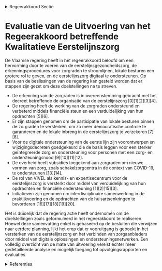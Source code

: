 

<details>
        <summary>Regeerakkoord Sectie </summary>
        <p>1.2.3.2 Kwalitatieve eerstelijnszorg Vanaf 1 juli 2020 worden de lokale zorgraden van de 60 eerstelijnszones formeel erkend en gaan ze aan de slag met de uitoefening van de opdrachten die hen in het nieuwe decreet en bijhorend uitvoe-ringsbesluit zijn toegewezen. Vanaf dat moment gaan ook de structuren, personeel en middelen van de huidige SEL’s, GDT’s en LMN’s op in deze zorgraden. De hervorming van de eerstelijnsgezond-heidszorg wordt verder uitgerold. We maken werk van een eigentijds overleg-systeem tussen de verschillende zorgverle-ners en bouwen dynamisch verder aan slag-krachtige en efficiënte eerstelijnszones waarbinnen de eerstelijnsactoren zorgstra-tegisch vraag en aanbod in balans houden en een integrale zorgbenadering voorzien. We ondersteunen de zorgraden daarbij in hun nieuwe opdrachten, zij zijn immers de basis van de eerstelijnsorganisatie. We versterken de aanwezigheid van lokale besturen in de zorgraad en garanderen zo voldoende democratische controle. Voor de inzet van overheidsmiddelen is steeds instemming van de lokale besturen vereist. We bekrachtigen de regierol van de lokale besturen voor het realiseren van een lokaal sociaal beleid dat naast de lokale doel-stellingen ook de Vlaamse doelstellingen maximaal versterkt op het lokale niveau. We doen dit met het oog op het verhogen van de toegang tot de sociale grondrechten, tot de lokale hulp- en dienstverlening en om onderbescherming efficiënt aan te pakken. Tegen 1 juli 2021 moet er een Besluit van de Vlaamse regering (BVR) zijn dat de afbake-ning van de regionale zorgzones definitief vastlegt en de samenstelling, werking en inhoudelijke taakstellingen van de regionale zorgplatformen regelt. De huidige structuren op dit mesoniveau (palliatieve net werken, LOGO’s, Vlaamse netwerken GGZ, expertise-centra dementie) organiseren zich binnen deze nieuw afgebakende werkingsgebieden en schakelen zich in de structuur van het regionale zorgplatform in tegen ten laatste 1 januari 2022. Het Vivel is een kennis- en expertisecentrum dat zorgt dat de nodige expertise de zorg-raden bereikt. In de beheersovereenkomst met Vivel zorgen we voor concrete doel-stellingen. Het instituut wordt gefinancierd vanuit de vrijgekomen middelen door het opheffen van de vroegere structuren Samenwerkingsplatform eerstelijnszorg, éénlijn.be en het Vlaams Expertisecentrum mantelzorg. We bouwen de regionale zorgzones verder uit conform de principes van het eerste-lijnsdecreet. Een verdere structurering van de diverse regio-indelingen en overlegstructuren dringt zich op. Om daar letterlijk vorm aan te geven geldt de indelingsstructuur met eerstelijns-zones en regionale zorgzones als leidend principe. We gaan hierbij voor een door-gedreven vereenvoudiging en voor de regio-nale zorgzones streven we een maximaal overleg na met de ziekenhuisnetwerken. De cliënt/patiënt staat centraal, maar ook de zorgverstrekker verdient blijvende aandacht. We gaan radicaal digitaal tussen zorgverle-ners. We bouwen Vitalink, in samenwerking met E-health, verder uit tot een centrale gegevensdatabank die we toegankelijk maken voor geanonimiseerd onderzoek. Alle zorgverstrekkers en zorgaanbieders dienen zich hierop aan te sluiten. We pleiten voor een gedeeld elektronisch patiëntendossier waaruit de zorgnood automatisch en objectief blijkt. Bij het delen van persoon-lijke (gezondheids)gegevens met andere zorgactoren wordt gewaakt over een correcte behandeling van deze gegevens, waarbij toestemming van de patiënt, proportionaliteit en finaliteit binnen een therapeutische relatie wordt gegarandeerd. We ontwikkelen en implementeren kwali-teitsindicatoren voor de eerstelijnszorg via het VIKZ. We ontwikkelen een Vlaams actieplan rond vroegtijdige zorgplanning, palliatieve zorg en levenseindezorg (o.a. euthanasie). We voor-zien de nodige middelen voor de palliatieve thuisbegeleidingsequipes, de LEIF-punten en de palliatieve functies in de woonzorgcentra. We maken werk van transparante informatie over voorafgaande zorgplanning, palliatieve en levenseindezorg (waaronder de wet op euthanasie, de wet op palliatieve zorg en de wet op patiëntenrechten) teneinde burgers en artsen en bij uitbreiding alle zorg-verleners op degelijke wijze te informeren. De regering erkent het belang van zelfstan-digen en vrije beroepen in de realisatie van kwaliteitsvolle en toegankelijke gezond-heidszorg, in het bijzonder in de eerste lijn. Ze waakt erover dat in de hervormingen voldoende aandacht gaat naar hun noden en uitdagingen. </p>
        </details> 

# Evaluatie van de Uitvoering van het Regeerakkoord betreffende Kwalitatieve Eerstelijnszorg

De Vlaamse regering heeft in het regeerakkoord beloofd om een hervorming door te voeren van de eerstelijnsgezondheidszorg, de erkenningsprocedures voor zorgraden te stroomlijnen, lokale besturen een grotere rol te geven, en de eerstelijnszorg digitaal te ondersteunen. Op basis van de beslissingen van de regering kan gesteld worden dat er stappen zijn gezet om deze doelstellingen na te streven.

- De erkenning van de zorgraden is in overeenstemming gebracht met het decreet betreffende de organisatie van de eerstelijnszorg \[0\]\[1\]\[2\]\[3\]\[4\].
- De regering heeft de werking van de zorgraden ondersteund en verbeterd middels financiële steun en een verduidelijking van hun opdrachten \[5\]\[6\].
- Er zijn stappen genomen om de participatie van lokale besturen binnen de zorgraden te versterken, om zo meer democratische controle te garanderen en de lokale inbreng in de eerstelijnszorg te verzekeren \[7\]\[8\].
- Voor de digitale ondersteuning van de eerste lijn zijn voorontwerpen en wijzigingsdecreten goedgekeurd die de basis leggen voor een sterker geïntegreerde zorg en ondersteuning voor personen met een zorg- en ondersteuningsnood \[9\]\[10\]\[11\]\[12\].
- De overheid heeft subsidies toegekend aan zorgraden om nieuwe vormen van zorg, zoals schakelzorgcentra in de context van COVID-19, te ondersteunen \[13\]\[14\].
- De rol van VIVEL als kennis- en expertisecentrum voor de eerstelijnszorg is versterkt door middel van verduidelijking van hun opdrachten en financiële ondersteuning \[1\]\[2\]\[15\]\[3\].
- Initiatieven zijn genomen om interdisciplinaire samenwerking in de praktijkvoering en de opdrachten van de huisartsenkringen te bevorderen \[16\]\[17\]\[18\]\[19\]\[20\].

Het is duidelijk dat de regering actie heeft ondernomen om de doelstellingen zoals geformuleerd in het regeerakkoord te realiseren. Hoewel deze samenvatting enkel is gebaseerd op de besluiten die verwijzen naar eerdere planning, lijkt het erop dat er vooruitgang is geboekt in het versterken van de eerstelijnszorg en het verbinden van zorgaanbieders door middel van digitale oplossingen en ondersteuningsnetwerken. Een volledig overzicht van de mate van uitvoering vereist echter meer gedetailleerde analyse en mogelijk toegang tot opvolgingsrapporten en evaluaties.

<details>
        <summary> Referenties</summary>
        **[\[0\]](https://beslissingenvlaamseregering.vlaanderen.be/?search=Erkenning%20zorgraden%3A%20wijzigingsbesluiten&dateOption=select&startDate=2023-12-08T09%3A00%3A00Z&endDate=2023-12-08T09%3A00%3A00Z)** : **(2023-12-08)** Erkenning zorgraden: wijzigingsbesluiten 

**[\[1\]](https://beslissingenvlaamseregering.vlaanderen.be/?search=Opdrachten%20Vlaams%20Instituut%20voor%20de%20Eerste%20Lijn%20%28VIVEL%29&dateOption=select&startDate=2023-06-23T08%3A00%3A00Z&endDate=2023-06-23T08%3A00%3A00Z)** : **(2023-06-23)** Opdrachten Vlaams Instituut voor de Eerste Lijn (VIVEL) 

**[\[2\]](https://beslissingenvlaamseregering.vlaanderen.be/?search=Verduidelijking%20en%20verfijning%20opdrachten%20Vlaams%20Instituut%20voor%20de%20Eerste%20Lijn%20%28VIVEL%29&dateOption=select&startDate=2023-09-15T08%3A00%3A00Z&endDate=2023-09-15T08%3A00%3A00Z)** : **(2023-09-15)** Verduidelijking en verfijning opdrachten Vlaams Instituut voor de Eerste Lijn (VIVEL) 

**[\[3\]](https://beslissingenvlaamseregering.vlaanderen.be/?search=Erkenning%20en%20subsidi%C3%ABring%20Vlaams%20Instituut%20voor%20de%20Eerste%20Lijn%20%28VIVEL%29&dateOption=select&startDate=2022-02-04T09%3A00%3A00Z&endDate=2022-02-04T09%3A00%3A00Z)** : **(2022-02-04)** Erkenning en subsidiëring Vlaams Instituut voor de Eerste Lijn (VIVEL) 

**[\[4\]](https://beslissingenvlaamseregering.vlaanderen.be/?search=Erkenning%20en%20subsidi%C3%ABring%20Vlaams%20Instituut%20voor%20de%20Eerste%20Lijn%20%28VIVEL%29&dateOption=select&startDate=2021-11-19T09%3A00%3A00Z&endDate=2021-11-19T09%3A00%3A00Z)** : **(2021-11-19)** Erkenning en subsidiëring Vlaams Instituut voor de Eerste Lijn (VIVEL) 

**[\[5\]](https://beslissingenvlaamseregering.vlaanderen.be/?search=Subsidie%20versterken%20zorgraden&dateOption=select&startDate=2022-12-09T09%3A00%3A00Z&endDate=2022-12-09T09%3A00%3A00Z)** : **(2022-12-09)** Subsidie versterken zorgraden 

**[\[6\]](https://beslissingenvlaamseregering.vlaanderen.be/?search=Subsidie%20versterking%20zorgraden%20om%20hun%20organisatie%20aan%20te%20passen%20en%20hun%20werking%20te%20verbeteren&dateOption=select&startDate=2023-12-08T09%3A00%3A00Z&endDate=2023-12-08T09%3A00%3A00Z)** : **(2023-12-08)** Subsidie versterking zorgraden om hun organisatie aan te passen en hun werking te verbeteren 

**[\[7\]](https://beslissingenvlaamseregering.vlaanderen.be/?search=Slagkrachtige%20zorgraden%20door%20versterken%20rol%20lokale%20besturen%2C%20verhogen%20betrokkenheid%20welzijnsveld%20en%20actualisering%20van%20de%20opdrachten&dateOption=select&startDate=2022-12-09T09%3A00%3A00Z&endDate=2022-12-09T09%3A00%3A00Z)** : **(2022-12-09)** Slagkrachtige zorgraden door versterken rol lokale besturen, verhogen betrokkenheid welzijnsveld en actualisering van de opdrachten 

**[\[8\]](https://beslissingenvlaamseregering.vlaanderen.be/?search=Hervorming%20zorgraden%20en%20subsidiebesluit%20zorgraden%20Oost-Vlaanderen&dateOption=select&startDate=2021-12-17T09%3A00%3A00Z&endDate=2021-12-17T09%3A00%3A00Z)** : **(2021-12-17)** Hervorming zorgraden en subsidiebesluit zorgraden Oost-Vlaanderen 

**[\[9\]](https://beslissingenvlaamseregering.vlaanderen.be/?search=Wijzigingsdecreet%20over%20organisatie%20van%20eerstelijnszorg%20voor%20personen%20met%20een%20zorg-%20en%20ondersteuningsnood&dateOption=select&startDate=2023-09-15T08%3A00%3A00Z&endDate=2023-09-15T08%3A00%3A00Z)** : **(2023-09-15)** Wijzigingsdecreet over organisatie van eerstelijnszorg voor personen met een zorg- en ondersteuningsnood 

**[\[10\]](https://beslissingenvlaamseregering.vlaanderen.be/?search=Organisatie%20eerstelijnszorg%20voor%20persoon%20met%20een%20zorg-%20en%20ondersteuningsnood&dateOption=select&startDate=2023-11-10T09%3A00%3A00Z&endDate=2023-11-10T09%3A00%3A00Z)** : **(2023-11-10)** Organisatie eerstelijnszorg voor persoon met een zorg- en ondersteuningsnood 

**[\[11\]](https://beslissingenvlaamseregering.vlaanderen.be/?search=Wijzigingsdecreet%20over%20organisatie%20van%20eerstelijnszorg%20voor%20personen%20met%20een%20zorg-%20en%20ondersteuningsnood%2C%20zorgraden%20en%20verwerking%20persoonsgegevens&dateOption=select&startDate=2023-12-08T09%3A00%3A00Z&endDate=2023-12-08T09%3A00%3A00Z)** : **(2023-12-08)** Wijzigingsdecreet over organisatie van eerstelijnszorg voor personen met een zorg- en ondersteuningsnood, zorgraden en verwerking persoonsgegevens 

**[\[12\]](https://beslissingenvlaamseregering.vlaanderen.be/?search=Decreet%20over%20organisatie%20van%20eerstelijnszorg%20voor%20personen%20met%20een%20zorg-%20en%20ondersteuningsnood&dateOption=select&startDate=2023-05-12T08%3A00%3A00Z&endDate=2023-05-12T08%3A00%3A00Z)** : **(2023-05-12)** Decreet over organisatie van eerstelijnszorg voor personen met een zorg- en ondersteuningsnood 

**[\[13\]](https://beslissingenvlaamseregering.vlaanderen.be/?search=COVID-19%3A%20subsidie%20zorgraden&dateOption=select&startDate=2020-06-26T08%3A00%3A00Z&endDate=2020-06-26T08%3A00%3A00Z)** : **(2020-06-26)** COVID-19: subsidie zorgraden 

**[\[14\]](https://beslissingenvlaamseregering.vlaanderen.be/?search=COVID-19%3A%20regels%20erkenning%20en%20subsidi%C3%ABring%20schakelzorgcentrum&dateOption=select&startDate=2020-06-12T08%3A00%3A00Z&endDate=2020-06-12T08%3A00%3A00Z)** : **(2020-06-12)** COVID-19: regels erkenning en subsidiëring schakelzorgcentrum 

**[\[15\]](https://beslissingenvlaamseregering.vlaanderen.be/?search=VIVEL%3A%20subsidie%20voor%20uitvoering%20extra%20opdrachten&dateOption=select&startDate=2021-04-23T08%3A00%3A00Z&endDate=2021-04-23T08%3A00%3A00Z)** : **(2021-04-23)** VIVEL: subsidie voor uitvoering extra opdrachten 

**[\[16\]](https://beslissingenvlaamseregering.vlaanderen.be/?search=Ondersteuning%20eerstelijnszorgaanbieders%20en%20interdisciplinaire%20samenwerking%20in%20de%20praktijkvoering%20en%20uitbreiding%20opdrachten%20huisartsenkringen&dateOption=select&startDate=2022-12-09T09%3A00%3A00Z&endDate=2022-12-09T09%3A00%3A00Z)** : **(2022-12-09)** Ondersteuning eerstelijnszorgaanbieders en interdisciplinaire samenwerking in de praktijkvoering en uitbreiding opdrachten huisartsenkringen 

**[\[17\]](https://beslissingenvlaamseregering.vlaanderen.be/?search=Ondersteuning%20eerstelijnszorgaanbieders%20en%20interdisciplinaire%20samenwerking%20in%20de%20praktijkvoering%20en%20uitbreiding%20opdrachten%20huisartsenkringen&dateOption=select&startDate=2022-09-09T08%3A00%3A00Z&endDate=2022-09-09T08%3A00%3A00Z)** : **(2022-09-09)** Ondersteuning eerstelijnszorgaanbieders en interdisciplinaire samenwerking in de praktijkvoering en uitbreiding opdrachten huisartsenkringen 

**[\[18\]](https://beslissingenvlaamseregering.vlaanderen.be/?search=Huisartsenkringen%3A%20wijzigingsbesluit%20verwerking%20persoonsgegevens&dateOption=select&startDate=2023-12-08T09%3A00%3A00Z&endDate=2023-12-08T09%3A00%3A00Z)** : **(2023-12-08)** Huisartsenkringen: wijzigingsbesluit verwerking persoonsgegevens 

**[\[19\]](https://beslissingenvlaamseregering.vlaanderen.be/?search=Wijzigingsbesluit%20Huisartsenkringen%3A%20bijkomende%20opdracht%2C%20voorschotregeling%20en%20subsidie&dateOption=select&startDate=2021-04-23T08%3A00%3A00Z&endDate=2021-04-23T08%3A00%3A00Z)** : **(2021-04-23)** Wijzigingsbesluit Huisartsenkringen: bijkomende opdracht, voorschotregeling en subsidie 

**[\[20\]](https://beslissingenvlaamseregering.vlaanderen.be/?search=Wijzigingsbesluit%20Huisartsenkringen%3A%20bijkomende%20opdracht%2C%20voorschotregeling%20en%20subsidie&dateOption=select&startDate=2021-02-12T09%3A00%3A00Z&endDate=2021-02-12T09%3A00%3A00Z)** : **(2021-02-12)** Wijzigingsbesluit Huisartsenkringen: bijkomende opdracht, voorschotregeling en subsidie 
        </details> 

